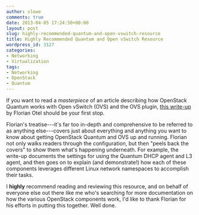 ```yaml
---
author: slowe
comments: true
date: 2013-04-05 17:24:50+00:00
layout: post
slug: highly-recommended-quantum-and-open-vswitch-resource
title: Highly Recommended Quantum and Open vSwitch Resource
wordpress_id: 3127
categories:
- Networking
- Virtualization
tags:
- Networking
- OpenStack
- Quantum
---
```


If you want to read a _masterpiece_ of an article describing how OpenStack Quantum works with Open vSwitch (OVS) and the OVS plugin, [this write-up](https://a248.e.akamai.net/cdn.hpcloudsvc.com/h9f25be84b35c201beea6b13c85876258/prodaw2/Bootstrapping_OVS_Quantum---final_20130319.html) by Florian Otel should be your first stop.

Florian's treatise---it's far too in-depth and comprehensive to be referred to as anything else---covers just about everything and anything you want to know about getting OpenStack Quantum and OVS up and running. Florian not only walks readers through the configuration, but then "peels back the covers" to show them what's happening underneath. For example, the write-up documents the settings for using the Quantum DHCP agent and L3 agent, and then goes on to explain (and demonstrate!) how each of these components leverages different Linux network namespaces to accomplish their tasks.

I **highly** recommend reading and reviewing this resource, and on behalf of everyone else out there like me who's searching for more documentation on how the various OpenStack components work, I'd like to thank Florian for his efforts in putting this together. Well done.
